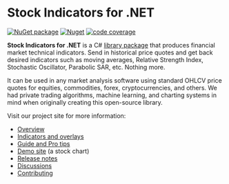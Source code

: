 # Stock Indicators for .NET

[![NuGet package](https://img.shields.io/nuget/v/skender.stock.indicators?color=blue&logo=NuGet&label=NuGet%20Package)](https://www.nuget.org/packages/Skender.Stock.Indicators)
[![Nuget](https://img.shields.io/nuget/dt/skender.stock.indicators?logo=NuGet&label=Downloads)](https://www.nuget.org/packages/Skender.Stock.Indicators)
[![code coverage](https://img.shields.io/azure-devops/coverage/skender/stock.indicators/21/main?logo=AzureDevOps&label=Code%20Coverage)](https://dev.azure.com/skender/Stock.Indicators/_build/latest?definitionId=21&branchName=main&view=codecoverage-tab)

**Stock Indicators for .NET** is a C# [library package](https://www.nuget.org/packages/Skender.Stock.Indicators) that produces financial market technical indicators.  Send in historical price quotes and get back desired indicators such as moving averages, Relative Strength Index, Stochastic Oscillator, Parabolic SAR, etc.  Nothing more.

It can be used in any market analysis software using standard OHLCV price quotes for equities, commodities, forex, cryptocurrencies, and others.  We had private trading algorithms, machine learning, and charting systems in mind when originally creating this open-source library.

Visit our project site for more information:

- [Overview](https://daveskender.github.io/Stock.Indicators/)
- [Indicators and overlays](https://daveskender.github.io/Stock.Indicators/indicators/)
- [Guide and Pro tips](https://daveskender.github.io/Stock.Indicators/guide/)
- [Demo site](https://stock-charts.azurewebsites.net) (a stock chart)
- [Release notes](https://github.com/DaveSkender/Stock.Indicators/releases)
- [Discussions](https://github.com/DaveSkender/Stock.Indicators/discussions)
- [Contributing](https://daveskender.github.io/Stock.Indicators/contributing/)
